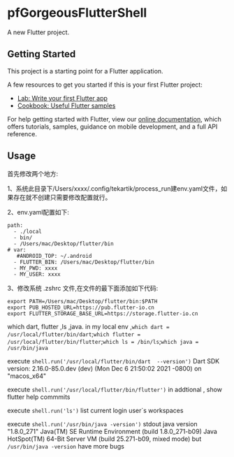 # pfGorgeousFlutterShell

A new Flutter project.

## Getting Started

This project is a starting point for a Flutter application.

A few resources to get you started if this is your first Flutter project:

- [Lab: Write your first Flutter app](https://flutter.dev/docs/get-started/codelab)
- [Cookbook: Useful Flutter samples](https://flutter.dev/docs/cookbook)

For help getting started with Flutter, view our
[online documentation](https://flutter.dev/docs), which offers tutorials,
samples, guidance on mobile development, and a full API reference.

## Usage 

首先修改两个地方:

1、系统此目录下/Users/xxxx/.config/tekartik/process_run建env.yaml文件，如果存在就不创建只需要修改配置就行。

2、env.yaml配置如下:
```
path:
  - ./local
  - bin/
  - /Users/mac/Desktop/flutter/bin
# var:
   #ANDROID_TOP: ~/.android
  - FLUTTER_BIN: /Users/mac/Desktop/flutter/bin
  - MY_PWD: xxxx
  - MY_USER: xxxx
  ```

3、修改系统 .zshrc 文件,在文件的最下面添加如下代码:
```
export PATH=/Users/mac/Desktop/flutter/bin:$PATH
export PUB_HOSTED_URL=https://pub.flutter-io.cn
export FLUTTER_STORAGE_BASE_URL=https://storage.flutter-io.cn
```

which dart, flutter ,ls ,java.
in my local env ,`which dart = /usr/local/flutter/bin/dart`;`which flutter = /usr/local/flutter/bin/flutter`;`which ls = /bin/ls`;`which java = /usr/bin/java`

execute `shell.run('/usr/local/flutter/bin/dart  --version')`
Dart SDK version: 2.16.0-85.0.dev (dev) (Mon Dec 6 21:50:02 2021 -0800) on "macos_x64"
    
execute `shell.run('/usr/local/flutter/bin/flutter')`
in addtional , show flutter help commmits
    
execute `shell.run('ls')` 
list current login user`s  workspaces

execute `shell.run('/usr/bin/java -version')`
stdout java version "1.8.0_271"
Java(TM) SE Runtime Environment (build 1.8.0_271-b09)    Java HotSpot(TM) 64-Bit Server VM (build 25.271-b09, mixed mode)
but `/usr/bin/java -version` have more bugs 